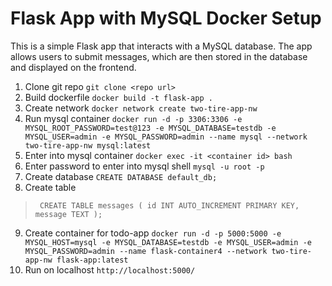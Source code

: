  
# Flask App with MySQL Docker Setup

This is a simple Flask app that interacts with a MySQL database. The app allows users to submit messages, which are then stored in the database and displayed on the frontend.

1. Clone git repo
	`git clone <repo url>`
2. Build dockerfile
	`docker build -t flask-app .`
3. Create network
	`docker network create two-tire-app-nw`
4. Run mysql container
	`docker run -d -p 3306:3306 -e MYSQL_ROOT_PASSWORD=test@123 -e MYSQL_DATABASE=testdb -e MYSQL_USER=admin -e MYSQL_PASSWORD=admin --name mysql --network two-tire-app-nw mysql:latest`
5. Enter into mysql container
  `docker exec -it <container id> bash`
6. Enter password to enter into mysql shell
	`mysql -u root -p`
7. Create database
	`CREATE DATABASE default_db;`
8. Create table
 > `  CREATE TABLE messages (
    id INT AUTO_INCREMENT PRIMARY KEY,
    message TEXT
);  `
9. Create container for todo-app
	`docker run -d -p 5000:5000 -e MYSQL_HOST=mysql -e MYSQL_DATABASE=testdb -e MYSQL_USER=admin -e MYSQL_PASSWORD=admin --name flask-container4 --network two-tire-app-nw flask-app:latest`
10. Run on localhost 
	`http://localhost:5000/`

